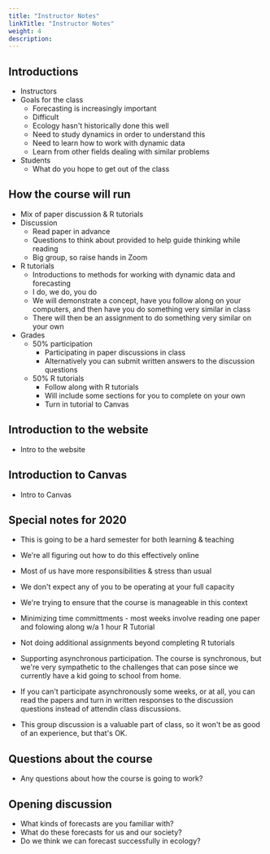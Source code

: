 ```yaml
---
title: "Instructor Notes"
linkTitle: "Instructor Notes"
weight: 4
description:
---
```


## Introductions

* Instructors
* Goals for the class
    * Forecasting is increasingly important
	* Difficult
	* Ecology hasn't historically done this well
	* Need to study dynamics in order to understand this
	* Need to learn how to work with dynamic data
	* Learn from other fields dealing with similar problems
* Students
    * What do you hope to get out of the class

## How the course will run

* Mix of paper discussion & R tutorials
* Discussion
    * Read paper in advance
    * Questions to think about provided to help guide thinking while reading
    * Big group, so raise hands in Zoom
* R tutorials
    * Introductions to methods for working with dynamic data and forecasting
	* I do, we do, you do
	* We will demonstrate a concept, have you follow along on your computers,
      and then have you do something very similar in class
  * There will then be an assignment to do something very similar on your own
* Grades
  * 50% participation
	  * Participating in paper discussions in class
	  * Alternatively you can submit written answers to the discussion questions
  * 50% R tutorials
    * Follow along with R tutorials
    * Will include some sections for you to complete on your own
    * Turn in tutorial to Canvas

## Introduction to the website

* Intro to the website

## Introduction to Canvas

* Intro to Canvas

## Special notes for 2020

* This is going to be a hard semester for both learning & teaching
* We're all figuring out how to do this effectively online
* Most of us have more responsibilities & stress than usual
* We don't expect any of you to be operating at your full capacity

* We're trying to ensure that the course is manageable in this context
* Minimizing time committments - most weeks involve reading one paper and folowing along w/a 1 hour R Tutorial
* Not doing additional assignments beyond completing R tutorials
* Supporting asynchronous participation. The course is synchronous, but we're very sympathetic to the challenges that can pose since we currently have a kid going to school from home.
* If you can't participate asynchronously some weeks, or at all, you can read the papers and turn in written responses to the discussion questions instead of attendin class discussions.
* This group discussion is a valuable part of class, so it won't be as good of an experience, but that's OK.

## Questions about the course

* Any questions about how the course is going to work?


## Opening discussion

* What kinds of forecasts are you familiar with?
* What do these forecasts for us and our society?
* Do we think we can forecast successfully in ecology?